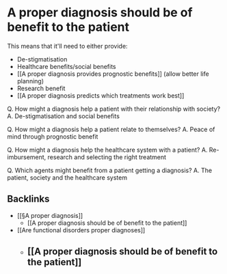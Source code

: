 # A proper diagnosis should be of benefit to the patient
This means that it'll need to either provide:
* De-stigmatisation
* Healthcare benefits/social benefits
* [[A proper diagnosis provides prognostic benefits]] (allow better life planning)
* Research benefit
* [[A proper diagnosis predicts which treatments work best]]

Q. How might a diagnosis help a patient with their relationship with society?
A. De-stigmatisation and social benefits

Q. How might a diagnosis help a patient relate to themselves?
A. Peace of mind through prognostic benefit

Q. How might a diagnosis help the healthcare system with a patient?
A. Re-imbursement, research and selecting the right treatment

Q. Which agents might benefit from a patient getting a diagnosis?
A. The patient, society and the healthcare system

## Backlinks
* [[§A proper diagnosis]]
	* [[A proper diagnosis should be of benefit to the patient]]
* [[Are functional disorders proper diagnoses]]
	* ## [[A proper diagnosis should be of benefit to the patient]]

<!-- #Work -->

<!-- {BearID:8B495024-66F3-4FCE-9FCE-05B1FDAB96D9-15756-0000130B954D2D66} -->
